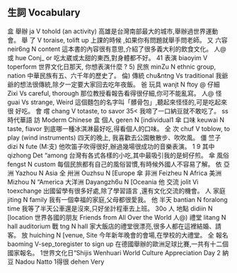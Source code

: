## 生詞 Vocabulary
盒 舉辦       ja         V tohold (an activity)
高雄是台灣南部最大的城市,舉辦過世界運動會。
舉         了            V toraise, tolift up
上課的時候 ,如果你有問題就舉手問老師。
又 六容       neir6ng        N content
這本書的內容很有意思,介紹了很多義大利的飲食文化。
人@ 或          hue          Conj_ or
吃太崴或太甜的東西,對身體都不好。
41  表演       biaoyim        V toperform
世界文化日那天, 你想表演什麼 ?
5)  民旅       minZu         N ethnic group, nation
中華民族有五、六千年的歷史了。
倫) 傳統       chu&ntng Vs traditional
我爺爺的想法很傳統,除夕一定要大家回去吃年夜飯。
爸 玩具       wanjt         N ftoy
@  仔細       Zixi           Vs careful, thorough
那位教授看報告看得很仔細,你可不能亂寫。
人@  怪          guai          Vs strange, Weird
這個麵包的名字叫「髒骨包」,聽起來怪怪的,可是吃起來很
好吃。
會  嚐          chang         V totaste, to savor
35<
我啼了一口納豆就不敢吃了。
ss
時代華語     訪
Moderm Chinese
盒 個人            geren                 N [individual1
傘 口味            keuwai              N taste, fiavor
到底哪一種冰淇淋最好吃,得看個人的口味。
全 次                  chuf                   V toblow, to play (wind instruments)
四天的晚上, 我喜歡去公園散散步、吹吹風。
僵 竺子            dizi                  N fute (M:支)
他吹笛子吹得很好,辦過幾場很成功的音樂表演。
1 9   其中             qizhong            Det “among
台灣有各式各樣的小吃,其中最吸引我的是蚵仔煎。
傘 風俗            fengst               N custom
每個民旅都有自己的風俗習慣,有時候外國人不容易了解。
依 亞洲             Yazhou             N Asia
全 卅洲             Ouzhsu             N [Europe
傘 非洲             Feizheu              N Africa
美洲             Mizhou            N “America
大洋洲 Dayangzh6u  N [Oceania
他 交流            jolit               Vi toexchange
出國留學有很多好處,除了學習語言 ,還有文化交流的機會。
人 家庭            jiting               N family
我有一個幸福的家庭,父母都很愛我。
他 半天           bantian            N foralong time
我等了半天公車還是沒來,只好坐計程車去上班。
30o 人 地點             didiin                N [location
世界各國的朋友
Friends from All Over the World
人@) 禮堂        litang          N hall auditorium
戰          tng           N hall
家大飯店的禮堂很漂亮,很多人都在這裡結婚、請客。
放       huiching       N [venue, Site
今年新年晚會的會場,在學校的大禮堂。
全  報名        baoming      V-sep_toregister to sign up
在德國舉辦的歐洲足球比賽,一共有十二個國家報名。
1世界文化日“Shijis Wenhuari World Culture Appreciation Day
2 納豆                 Nadou                   Natto
1得很              dehen               Very
